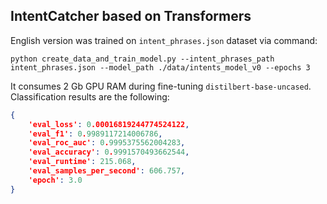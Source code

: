 ## IntentCatcher based on Transformers


English version was trained on `intent_phrases.json` dataset via command:
```
python create_data_and_train_model.py --intent_phrases_path intent_phrases.json --model_path ./data/intents_model_v0 --epochs 3
```
It consumes 2 Gb GPU RAM during fine-tuning `distilbert-base-uncased`. Classification results are the following:
```json
{
    'eval_loss': 0.00016819244774524122, 
    'eval_f1': 0.9989117214006786, 
    'eval_roc_auc': 0.9995375562004283, 
    'eval_accuracy': 0.9991570493662544, 
    'eval_runtime': 215.068, 
    'eval_samples_per_second': 606.757, 
    'epoch': 3.0
}
```


